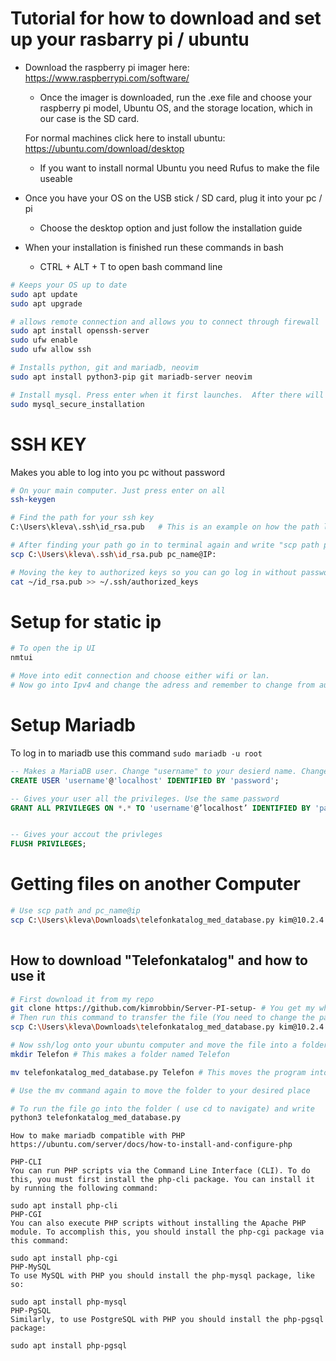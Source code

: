 # Tutorial for how to download and set up your rasbarry pi / ubuntu

* Download the raspberry pi imager here: https://www.raspberrypi.com/software/
    * Once the imager is downloaded, run the .exe file and choose your raspberry pi model, Ubuntu OS, and the storage location, which in our case is the SD card.
    
    For normal machines click here to install ubuntu: https://ubuntu.com/download/desktop 

    * If you want to install normal Ubuntu you need Rufus to make the file useable

* Once you have your OS on the USB stick / SD card, plug it into your pc / pi 

    * Choose the desktop option and just follow the installation guide

* When your installation is finished run these commands in bash
    * CTRL + ALT + T to open bash command line
```sh 
# Keeps your OS up to date 
sudo apt update 
sudo apt upgrade

# allows remote connection and allows you to connect through firewall
sudo apt install openssh-server  
sudo ufw enable
sudo ufw allow ssh

# Installs python, git and mariadb, neovim 
sudo apt install python3-pip git mariadb-server neovim

# Install mysql. Press enter when it first launches.  After there will be multiple prompts, Y =  yes and N = no,  Correct: n, n, Y, Y, Y, Y, Y 
sudo mysql_secure_installation    
```

# SSH KEY 

Makes you able to log into you pc without password

```sh
# On your main computer. Just press enter on all 
ssh-keygen  

# Find the path for your ssh key
C:\Users\kleva\.ssh\id_rsa.pub   # This is an example on how the path looks like. 

# After finding your path go in to terminal again and write "scp path pc_name@IP:"
scp C:\Users\kleva\.ssh\id_rsa.pub pc_name@IP:

# Moving the key to authorized keys so you can go log in without password 
cat ~/id_rsa.pub >> ~/.ssh/authorized_keys

```
# Setup for static ip

```sh
# To open the ip UI
nmtui

# Move into edit connection and choose either wifi or lan.
# Now go into Ipv4 and change the adress and remember to change from automatic to manual
```



# Setup Mariadb 
To log in to mariadb use this command ``sudo mariadb -u root``

```sql 
-- Makes a MariaDB user. Change "username" to your desierd name. Change "password" to your desired password
CREATE USER 'username'@'localhost' IDENTIFIED BY 'password';

-- Gives your user all the privileges. Use the same password 
GRANT ALL PRIVILEGES ON *.* TO 'username'@’localhost’ IDENTIFIED BY 'password';


-- Gives your accout the privleges 
FLUSH PRIVILEGES;

```

# Getting files on another Computer
```sh
# Use scp path and pc_name@ip
scp C:\Users\kleva\Downloads\telefonkatalog_med_database.py kim@10.2.4.62: # This is an example of a scp command 
 
```

## How to download "Telefonkatalog" and how to use it 

```sh
# First download it from my repo
git clone https://github.com/kimrobbin/Server-PI-setup- # You get my whole tutorial and the file 
# Then run this command to transfer the file (You need to change the path and ip to your own, this is just my path, pc_name and ip)
scp C:\Users\kleva\Downloads\telefonkatalog_med_database.py kim@10.2.4.62:

# Now ssh/log onto your ubuntu computer and move the file into a folder and the place you want 
mkdir Telefon # This makes a folder named Telefon

mv telefonkatalog_med_database.py Telefon # This moves the program into a folder.

# Use the mv command again to move the folder to your desired place 

# To run the file go into the folder ( use cd to navigate) and write 
python3 telefonkatalog_med_database.py

```

```
How to make mariadb compatible with PHP
https://ubuntu.com/server/docs/how-to-install-and-configure-php

PHP-CLI
You can run PHP scripts via the Command Line Interface (CLI). To do this, you must first install the php-cli package. You can install it by running the following command:

sudo apt install php-cli
PHP-CGI
You can also execute PHP scripts without installing the Apache PHP module. To accomplish this, you should install the php-cgi package via this command:

sudo apt install php-cgi
PHP-MySQL
To use MySQL with PHP you should install the php-mysql package, like so:

sudo apt install php-mysql
PHP-PgSQL
Similarly, to use PostgreSQL with PHP you should install the php-pgsql package:

sudo apt install php-pgsql
```
